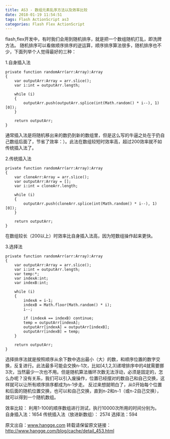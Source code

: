 ```yaml
---
title: AS3 - 数组元素乱序方法以及效率比较
date: 2018-01-19 11:54:51
tags: Flash ActionScript as3
categories: Flash Flex ActionScript
---
```


<!--more-->

flash,flex开发中，有时我们会用到随机排序，就是把一个数组随机打乱，即洗牌方法。
随机排序可以看做顺序排序的逆运算，顺序排序算法很多，随机排序也不少，下面列举个人觉得最好的三种：

1.自身插入法

```
private function randomArr(arr:Array):Array
{
    var outputArr:Array = arr.slice();
    var i:int = outputArr.length;
     
    while (i)
    {
        outputArr.push(outputArr.splice(int(Math.random() * i--), 1)[0]);
    }
     
    return outputArr;
}
```

通常插入法是将随机移出来的数扔到新的数组里，但是这么写的牛逼之处在于扔自己数组后面了，节省了效率：）。此法在数组较短时效率高，超过200效率就不如传统插入法了。

2.传统插入法

```
private function randomArr(arr:Array):Array
{
    var cloneArr:Array = arr.slice();
    var outputArr:Array = [];
    var i:int = cloneArr.length;
     
    while (i)
    {
        outputArr.push(cloneArr.splice(int(Math.random() * i--), 1)[0]);
    }
     
    return outputArr;
}
```

在数组较长（200以上）时效率比自身插入法高，因为短数组操作起来更快。

3.选择法

```
private function randomArr(arr:Array):Array
{
    var outputArr:Array = arr.slice();
    var i:int = outputArr.length;
    var temp:*;
    var indexA:int;
    var indexB:int;
     
    while (i)
    {
        indexA = i-1;
        indexB = Math.floor(Math.random() * i);
        i--;
         
        if (indexA == indexB) continue;
        temp = outputArr[indexA];
        outputArr[indexA] = outputArr[indexB];
        outputArr[indexB] = temp;
    }
     
    return outputArr;
}
```

选择排序法就是按照顺序从余下数中选出最小（大）的数，和顺序位置的数字交换，反复进行。此法最多可能会交换n-1次，比如[4,1,2,3]递增排序中的4就需要挪3次，当然最少一次也不用。但是随机算法循环次数无法浮动，必须是固定的，怎么办呢？没有关系，我们可以引入废操作，位置已经摆对的数自己和自己交换，这样就可以让所有顺序排序都成为n-1步走。
反过来想就明白了，从0开始每个位置和后面的随机位置交换，也可以和自己交换，直到n-2和n-1（或n-2自己交换），就可以得到一个随机数组。

效率比较：
利用1-100的顺序数组进行测试，执行10000次所用的时间分别为。
自身插入法：1654
传统插入法（放进新数组）： 2574
选择法：594

原文出自：www.hangge.com  转载请保留原文链接：http://www.hangge.com/blog/cache/detail_453.html